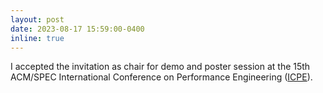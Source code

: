 ```yaml
---
layout: post
date: 2023-08-17 15:59:00-0400
inline: true
---
```


I accepted the invitation as chair for demo and poster session at the 15th ACM/SPEC International Conference on Performance Engineering ([ICPE](https://icpe2024.spec.org)).